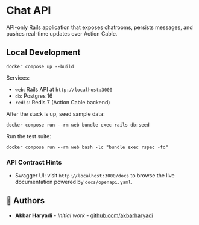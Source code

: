 # Chat API

API-only Rails application that exposes chatrooms, persists messages, and pushes
real-time updates over Action Cable.

## Local Development

```
docker compose up --build
```

Services:

- `web`: Rails API at `http://localhost:3000`
- `db`: Postgres 16
- `redis`: Redis 7 (Action Cable backend)

After the stack is up, seed sample data:

```
docker compose run --rm web bundle exec rails db:seed
```

Run the test suite:

```
docker compose run --rm web bash -lc "bundle exec rspec -fd"
```

### API Contract Hints

- Swagger UI: visit `http://localhost:3000/docs` to browse the live documentation powered by `docs/openapi.yaml`.

## 👥 Authors

- **Akbar Haryadi** - *Initial work* - [github.com/akbarharyadi](https://github.com/akbarharyadi)